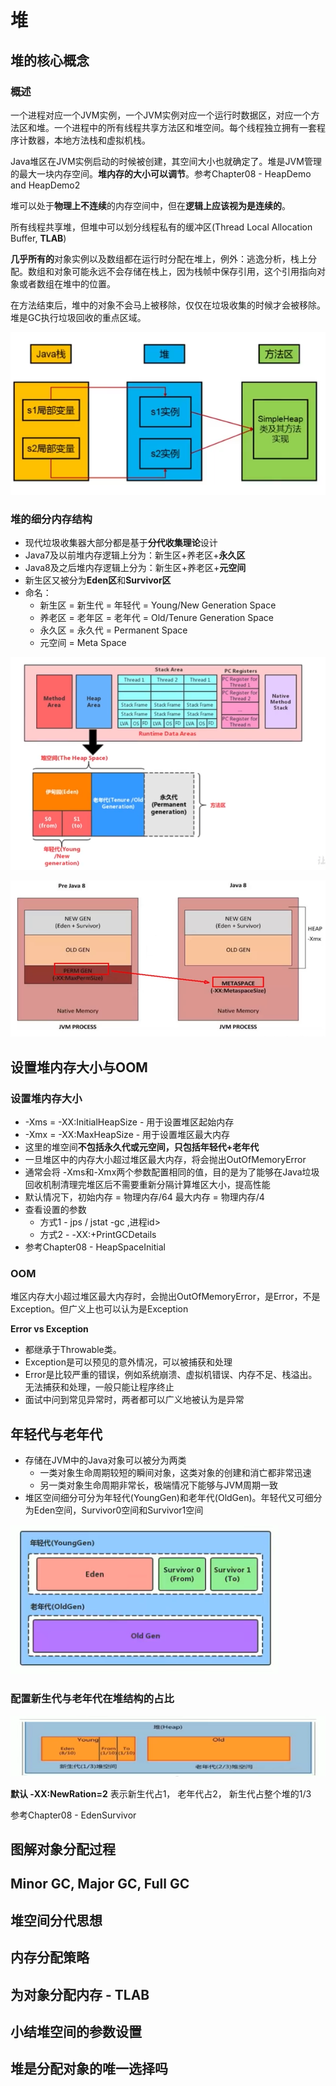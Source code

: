 # 堆

## 堆的核心概念

### 概述

一个进程对应一个JVM实例，一个JVM实例对应一个运行时数据区，对应一个方法区和堆。一个进程中的所有线程共享方法区和堆空间。每个线程独立拥有一套程序计数器，本地方法栈和虚拟机栈。

Java堆区在JVM实例启动的时候被创建，其空间大小也就确定了。堆是JVM管理的最大一块内存空间。**堆内存的大小可以调节**。参考Chapter08 - HeapDemo and HeapDemo2

堆可以处于**物理上不连续**的内存空间中，但在**逻辑上应该视为是连续的**。

所有线程共享堆，但堆中可以划分线程私有的缓冲区\(Thread Local Allocation Buffer, **TLAB**\)

**几乎所有的**对象实例以及数组都在运行时分配在堆上，例外：逃逸分析，栈上分配。数组和对象可能永远不会存储在栈上，因为栈帧中保存引用，这个引用指向对象或者数组在堆中的位置。

在方法结束后，堆中的对象不会马上被移除，仅仅在垃圾收集的时候才会被移除。堆是GC执行垃圾回收的重点区域。

![](.gitbook/assets/screen-shot-2021-07-24-at-5.31.30-pm.png)

### 堆的细分内存结构

* 现代垃圾收集器大部分都是基于**分代收集理论**设计
* Java7及以前堆内存逻辑上分为：新生区+养老区+**永久区**
* Java8及之后堆内存逻辑上分为：新生区+养老区+**元空间**
* 新生区又被分为**Eden区**和**Survivor区**
* 命名：
  * 新生区 = 新生代 = 年轻代 = Young/New Generation Space
  * 养老区 = 老年区 = 老年代 = Old/Tenure Generation Space 
  * 永久区 = 永久代 = Permanent Space
  * 元空间 = Meta Space

![](.gitbook/assets/screen-shot-2021-07-24-at-7.53.18-pm.png)

![](.gitbook/assets/screen-shot-2021-07-24-at-7.54.44-pm.png)

## 设置堆内存大小与OOM

### 设置堆内存大小

* -Xms = -XX:InitialHeapSize - 用于设置堆区起始内存
* -Xmx = -XX:MaxHeapSize - 用于设置堆区最大内存
* 这里的堆空间**不包括永久代或元空间，只包括年轻代+老年代**
* 一旦堆区中的内存大小超过堆区最大内存，将会抛出OutOfMemoryError
* 通常会将 -Xms和-Xmx两个参数配置相同的值，目的是为了能够在Java垃圾回收机制清理完堆区后不需要重新分隔计算堆区大小，提高性能
* 默认情况下，初始内存 = 物理内存/64  最大内存 = 物理内存/4
* 查看设置的参数 
  * 方式1 - jps / jstat -gc ,进程id&gt;
  * 方式2 - -XX:+PrintGCDetails
* 参考Chapter08 - HeapSpaceInitial

### OOM

堆区内存大小超过堆区最大内存时，会抛出OutOfMemoryError，是Error，不是Exception。但广义上也可以认为是Exception

**Error vs Exception**

* 都继承于Throwable类。
* Exception是可以预见的意外情况，可以被捕获和处理
* Error是比较严重的错误，例如系统崩溃、虚拟机错误、内存不足、栈溢出。无法捕获和处理，一般只能让程序终止
* 面试中问到常见异常时，两者都可以广义地被认为是异常

## 年轻代与老年代

* 存储在JVM中的Java对象可以被分为两类
  * 一类对象生命周期较短的瞬间对象，这类对象的创建和消亡都非常迅速
  * 另一类对象生命周期非常长，极端情况下能够与JVM周期一致
* 堆区空间细分可分为年轻代\(YoungGen\)和老年代\(OldGen\)。年轻代又可细分为Eden空间，Survivor0空间和Survivor1空间

![](.gitbook/assets/screen-shot-2021-07-29-at-12.18.47-am.png)

### 配置新生代与老年代在堆结构的占比

![](.gitbook/assets/screen-shot-2021-07-29-at-12.20.23-am.png)

**默认 -XX:NewRation=2**  表示新生代占1， 老年代占2， 新生代占整个堆的1/3

参考Chapter08 - EdenSurvivor





## 图解对象分配过程

## Minor GC, Major GC, Full GC

## 堆空间分代思想

## 内存分配策略

## 为对象分配内存 - TLAB

## 小结堆空间的参数设置

## 堆是分配对象的唯一选择吗



